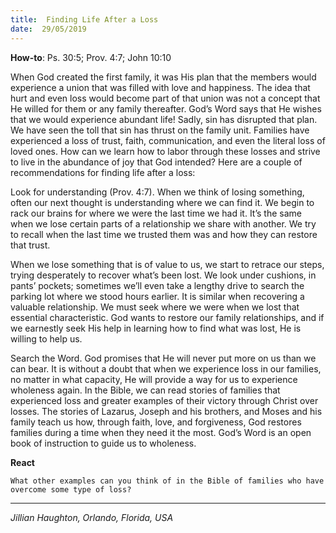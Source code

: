 ```yaml
---
title:  Finding Life After a Loss
date:  29/05/2019
---
```


**How-to**: Ps. 30:5; Prov. 4:7; John 10:10

When God created the first family, it was His plan that the members would experience a union that was filled with love and happiness. The idea that hurt and even loss would become part of that union was not a concept that He willed for them or any family thereafter. God’s Word says that He wishes that we would experience abundant life! Sadly, sin has disrupted that plan. We have seen the toll that sin has thrust on the family unit. Families have experienced a loss of trust, faith, communication, and even the literal loss of loved ones. How can we learn how to labor through these losses and strive to live in the abundance of joy that God intended? Here are a couple of recommendations for finding life after a loss:

Look for understanding (Prov. 4:7). When we think of losing something, often our next thought is understanding where we can find it. We begin to rack our brains for where we were the last time we had it. It’s the same when we lose certain parts of a relationship we share with another. We try to recall when the last time we trusted them was and how they can restore that trust.

When we lose something that is of value to us, we start to retrace our steps, trying desperately to recover what’s been lost. We look under cushions, in pants’ pockets; sometimes we’ll even take a lengthy drive to search the parking lot where we stood hours earlier. It is similar when recovering a valuable relationship. We must seek where we were when we lost that essential characteristic. God wants to restore our family relationships, and if we earnestly seek His help in learning how to find what was lost, He is willing to help us.

Search the Word. God promises that He will never put more on us than we can bear. It is without a doubt that when we experience loss in our families, no matter in what capacity, He will provide a way for us to experience wholeness again. In the Bible, we can read stories of families that experienced loss and greater examples of their victory through Christ over losses. The stories of Lazarus, Joseph and his brothers, and Moses and his family teach us how, through faith, love, and forgiveness, God restores families during a time when they need it the most. God’s Word is an open book of instruction to guide us to wholeness.

**React**

`What other examples can you think of in the Bible of families who have overcome some type of loss?`

---

_Jillian Haughton, Orlando, Florida, USA_